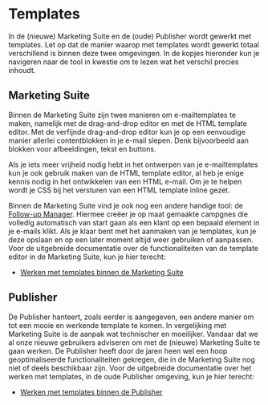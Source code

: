 # Templates

In de (nieuwe) Marketing Suite en de (oude) Publisher wordt gewerkt met templates.
Let op dat de manier waarop met templates wordt gewerkt totaal 
verschillend is binnen deze twee omgevingen. In de kopjes hieronder
kun je navigeren naar de tool in kwestie om te lezen wat het verschil precies inhoudt.


## Marketing Suite

Binnen de Marketing Suite zijn twee manieren om e-mailtemplates te maken, 
namelijk met de drag-and-drop editor en met de HTML template editor. 
Met de verfijnde drag-and-drop editor kun je op een eenvoudige manier
allerlei contentblokken in je e-mail slepen. Denk bijvoorbeeld aan
blokken voor afbeeldingen, tekst en buttons. 

Als je iets meer vrijheid nodig hebt in het ontwerpen van je 
e-mailtemplates kun je ook gebruik maken van de HTML template editor, 
al heb je enige kennis nodig in het ontwikkelen van een HTML e-mail. 
Om je te helpen wordt je CSS bij het versturen van een HTML template 
inline gezet.

Binnen de Marketing Suite vind je ook nog een andere handige tool: 
de [Follow-up Manager](follow-up-manager-ms). Hiermee creëer je op 
maat gemaakte campgnes die volledig automatisch van start gaan als 
een klant op een bepaald element in je e-mails klikt. Als je klaar 
bent met het aanmaken van je templates, kun je deze opslaan en op 
een later moment altijd weer gebruiken of aanpassen. Voor de 
uitgebreide documentatie over de functionaliteiten van de
template editor in de Marketing Suite, kun je hier terecht:

* [Werken met templates binnen de Marketing Suite](templates-marketing-suite)


## Publisher

De Publisher hanteert, zoals eerder is aangegeven, een andere manier om 
tot een mooie en werkende template te komen. In vergelijking met Marketing 
Suite is de aanpak wat technischer en moeilijker.
Vandaar dat we al onze nieuwe gebruikers adviseren om met de (nieuwe) 
Marketing Suite te gaan werken. De Publisher heeft door de jaren heen 
wel een hoop geoptimaliseerde functionaliteiten gekregen, die in de 
Marketing Suite nog niet of deels beschikbaar zijn. Voor de uitgebreide 
documentatie over het werken met templates, in de oude Publisher omgeving, 
kun je hier terecht:

* [Werken met templates binnen de Publisher](templates-and-documents)
